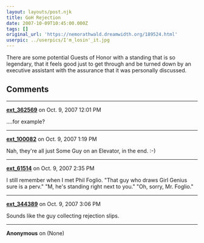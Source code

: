 ```yaml
---
layout: layouts/post.njk
title: GoH Rejection
date: 2007-10-09T10:45:00.000Z
tags: []
original_url: 'https://nemorathwald.dreamwidth.org/189524.html'
userpic: ../userpics/I'm_losin'_it.jpg
---
```

There are some potential Guests of Honor with a standing that is so legendary, that it feels good just to get through and be turned down by an executive assistant with the assurance that it was personally discussed.

## Comments

---

**[ext_362569](https://www.dreamwidth.org/users/ext_362569)** on Oct. 9, 2007 12:01 PM

....for example?

---

**[ext_100082](https://www.dreamwidth.org/users/ext_100082)** on Oct. 9, 2007 1:19 PM

Nah, they're all just Some Guy on an Elevator, in the end. :-)

---

**[ext_61514](https://www.dreamwidth.org/users/ext_61514)** on Oct. 9, 2007 2:35 PM

I still remember when I met Phil Foglio. "That guy who draws Girl Genius sure is a perv." "M, he's standing right next to you." "Oh, sorry, Mr. Foglio."

---

**[ext_344389](https://www.dreamwidth.org/users/ext_344389)** on Oct. 9, 2007 3:06 PM

Sounds like the guy collecting rejection slips.

---

**Anonymous** on (None)

